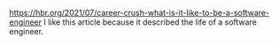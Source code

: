 https://hbr.org/2021/07/career-crush-what-is-it-like-to-be-a-software-engineer
I like this article because it described the life of a software engineer.
